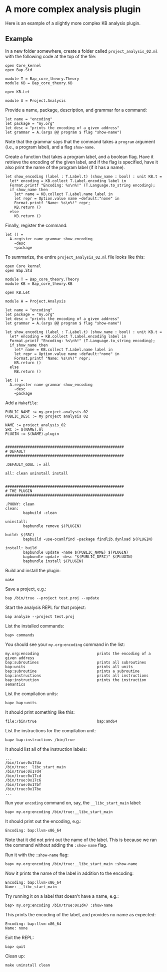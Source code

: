 # A more complex analysis plugin

Here is an example of a slightly more complex KB analysis plugin.


## Example

In a new folder somewhere, create a folder called `project_analysis_02.ml` with the following code at the top of the file:

```
open Core_kernel
open Bap.Std

module T = Bap_core_theory.Theory
module KB = Bap_core_theory.KB

open KB.Let

module A = Project.Analysis
```

Provide a name, package, description, and grammar for a command:

```
let name = "encoding"
let package = "my.org"
let desc = "prints the encoding of a given address"
let grammar = A.(args @@ program $ flag "show-name")
```

Note that the grammar says that the command takes a `program` argument (i.e., a program label), and a flag `show-name`. 

Create a function that takes a program label, and a boolean flag. Have it retrieve the encoding of the given label, and if the flag is specified, have it also print the name of the program label (if it has a name). 

```
let show_encoding (label : T.Label.t) (show_name : bool) : unit KB.t =
  let* encoding = KB.collect T.Label.encoding label in
  Format.printf "Encoding: %s\n%!" (T.Language.to_string encoding);
  if show_name then
    let* name = KB.collect T.Label.name label in
    let repr = Option.value name ~default:"none" in
    Format.printf "Name: %s\n%!" repr;
    KB.return ()
  else
    KB.return ()
```

Finally, register the command:

```
let () =
  A.register name grammar show_encoding
    ~desc
    ~package
```

To summarize, the entire `project_analysis_02.ml` file looks like this:

```
open Core_kernel
open Bap.Std

module T = Bap_core_theory.Theory
module KB = Bap_core_theory.KB

open KB.Let

module A = Project.Analysis

let name = "encoding"
let package = "my.org"
let desc = "prints the encoding of a given address"
let grammar = A.(args @@ program $ flag "show-name")

let show_encoding (label : T.Label.t) (show_name : bool) : unit KB.t =
  let* encoding = KB.collect T.Label.encoding label in
  Format.printf "Encoding: %s\n%!" (T.Language.to_string encoding);
  if show_name then
    let* name = KB.collect T.Label.name label in
    let repr = Option.value name ~default:"none" in
    Format.printf "Name: %s\n%!" repr;
    KB.return ()
  else
    KB.return ()

let () = 
  A.register name grammar show_encoding
    ~desc
    ~package
```

Add a `Makefile`:

```
PUBLIC_NAME := my-project-analysis-02
PUBLIC_DESC := My project analysis 02

NAME := project_analysis_02
SRC := $(NAME).ml
PLUGIN := $(NAME).plugin


#####################################################
# DEFAULT
#####################################################

.DEFAULT_GOAL := all

all: clean uninstall install


#####################################################
# THE PLUGIN
#####################################################

.PHONY: clean
clean:
        bapbuild -clean

uninstall:
        bapbundle remove $(PLUGIN)

build: $(SRC)
        bapbuild -use-ocamlfind -package findlib.dynload $(PLUGIN)

install: build
        bapbundle update -name $(PUBLIC_NAME) $(PLUGIN)
        bapbundle update -desc "$(PUBLIC_DESC)" $(PLUGIN)
        bapbundle install $(PLUGIN)
```

Build and install the plugin:

```
make
```

Save a project, e.g.:

```
bap /bin/true --project test.proj --update
```

Start the analysis REPL for that project:

```
bap analyze --project test.proj
```

List the installed commands:

```
bap> commands
```

You should see your `my.org:encoding` command in the list:

```
my.org:encoding                          prints the encoding of a given address
bap:subroutines                          prints all subroutines
bap:units                                prints all units
bap:subroutine                           prints a subroutine
bap:instructions                         prints all instructions
bap:instruction                          prints the instruction semantics
```

List the compilation units:

```
bap> bap:units
```

It should print something like this:

```
file:/bin/true                           bap:amd64
```

List the instructions for the compilation unit:

```
bap> bap:instructions /bin/true
```

It should list all of the instruction labels:

```
...
/bin/true:0x17da
/bin/true:__libc_start_main
/bin/true:0x17d4
/bin/true:0x17cd
/bin/true:0x17c6
/bin/true:0x17bf
/bin/true:0x17be
...
```

Run your `encoding` command on, say, the `__libc_start_main` label:

```
bap> my.org:encoding /bin/true:__libc_start_main
```

It should print out the encoding, e.g.:

```
Encoding: bap:llvm-x86_64
```

Note that it did not print out the name of the label. This is because we ran the command without adding the `:show-name` flag. 

Run it with the `:show-name` flag:

```
bap> my.org:encoding /bin/true:__libc_start_main :show-name
```

Now it prints the name of the label in addition to the encoding:

```
Encoding: bap:llvm-x86_64
Name: __libc_start_main
```

Try running it on a label that doesn't have a name, e.g.:

```
bap> my.org:encoding /bin/true:0x1d47 :show-name
```

This prints the encoding of the label, and provides no name as expected:

```
Encoding: bap:llvm-x86_64
Name: none
```

Exit the REPL:

```
bap> quit
```

Clean up:

```
make uninstall clean
```
